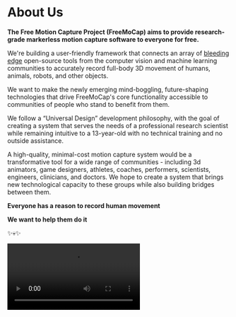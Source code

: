 
# About Us

**The Free Motion Capture Project (FreeMoCap) aims to provide research-grade markerless motion capture software to everyone for free.**


We're building a user-friendly framework that connects an array of [bleeding edge](https://en.wikipedia.org/wiki/Emerging_technologies#In_the_media) open-source tools from the computer vision and machine learning communities to accurately record full-body 3D movement of humans, animals, robots, and other objects.

We want to make the newly emerging mind-boggling, future-shaping technologies that drive FreeMoCap's core functionality accessible to communities of people who stand to benefit from them.

We follow a “Universal Design” development philosophy, with the goal of creating a system that serves the needs of a professional research scientist while remaining intuitive to a 13-year-old with no technical training and no outside assistance.

A high-quality, minimal-cost motion capture system would be a transformative tool for a wide range of communities - including 3d animators, game designers, athletes, coaches, performers, scientists, engineers, clinicians, and doctors. We hope to create a system that brings new technological capacity to these groups while also building bridges between them.

**Everyone has a reason to record human movement**

**We want to help them do it**

✨💀✨

<video src="https://youtu.be/WW_WpMcbzns?si=ivAJ3StoCUmVK-zR" mini-player="true" preview-src="hero-video-image.png"/>

This project is managed by the [FreeMoCap Foundation](https://freemocapfoundation.org)



## Software Overview

FreeMoCap (free motion capture) is a [free open source ](https://www.gnu.org/philosophy/open-source-misses-the-point.en.html) markerless motion capture system designed to provide research-quality motion capture data using free software and generic, minimal-cost webcams. The data it provides can be useful for any project that would benefit from high quality 3d measurments of human movement, including scientific research, 3D animation, sports biomechanics, and more.

## Features and Capabilities

FreeMoCap features a complete GUI-based interface that can create high-quality kinematic data from single cameras, multiple cameras, or imported videos. It also produces data outputs in the form of numpy arrays, CSVs, a Blender output scene, and a preloaded Jupyter notebook that is set up for analyzing the data that was just produced. This is especially useful for classroom settings or immediate opportunities for exploratory data analysis the moment the data is done processing. The software is designed to work with minimal-cost, low-quality USB webcams, as well as asynchronous recording methods such as GoPros. Support for research-grade cameras like FLIR or IP cameras like White Matter is planned.

## Community Involvement and Support

FreeMoCap has a vibrant and growing community of users and developers, including research and clinical scientists, 3D animators, video game designers, and open-source software developers. Most of the community is centered around a [Discord server](https://discord.gg/nxv5dNTfKT).

Here, people can ask questions and receive support from the developers and other members of the community. Feature requests and bug reports should be submitted to the GitHub issues space.



